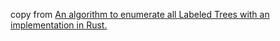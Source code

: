 copy from [An algorithm to enumerate all Labeled Trees with an implementation in Rust.](https://applied-math-coding.medium.com/an-algorithm-to-enumerate-all-labeled-trees-with-an-implementation-in-rust-82a40bd59629)
